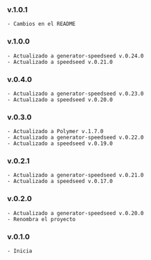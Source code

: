 ### v.1.0.1
    - Cambios en el README

### v.1.0.0
    - Actualizado a generator-speedseed v.0.24.0
    - Actualizado a speedseed v.0.21.0

### v.0.4.0
    - Actualizado a generator-speedseed v.0.23.0
    - Actualizado a speedseed v.0.20.0

### v.0.3.0
    - Actualizado a Polymer v.1.7.0
    - Actualizado a generator-speedseed v.0.22.0
    - Actualizado a speedseed v.0.19.0

### v.0.2.1
    - Actualizado a generator-speedseed v.0.21.0
    - Actualizado a speedseed v.0.17.0

### v.0.2.0
    - Actualizado a generator-speedseed v.0.20.0
    - Renombra el proyecto

### v.0.1.0
    - Inicia
